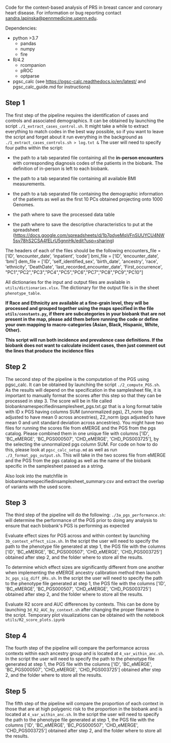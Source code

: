 Code for the context-based analysis of PRS in breast cancer and coronary heart disease. For information or bug reporting contact sandra.lapinska@pennmedicine.upenn.edu. 

Dependencies:
- python >3.7
    - pandas 
    - numpy
    - fire
- R/4.2 
     - rcompanion
     - pROC
     - optparse
- pgsc_calc (see https://pgsc-calc.readthedocs.io/en/latest/ and pgsc_calc_guide.md for instructions)



## Step 1
The first step of the pipeline requires the identification of cases and controls and associated demographics. It can be obtained by launching the script `./1_extract_cases_control.sh`. It might take a while to extract everything to match codes in the best way possible, so if you want to leave the script and forget about it run everything in the background as `./1_extract_cases_controls.sh > log.txt &` The user will need to specify four paths within the script: 

- the path to a tab separated file containing all the **in-person encounters** with corresponding diagnosis codes of the patients in the biobank. The definition of in-person is left to each biobank. 

- the path to a tab separated file containing all available BMI measurements.

- the path to a tab separated file containing the demographic information of the patients as well as the first 10 PCs obtained projecting onto 1000 Genomes. 

- the path where to save the processed data table

- the path where to save the descriptive characteristics to put at the spreadsheet (https://docs.google.com/spreadsheets/d/1b7pdyeMqVFnSUUYCU4NW5sv78hS2CSA4fELrU5gnnHk/edit?usp=sharing)

The headers of each of the files should be the following 
encounters_file = [‘ID’, ‘encounter_date’, ‘inpatient’, ‘code’]
bmi_file = [‘ID’, ‘encounter_date’, ‘bmi’]
dem_file =  ['ID', 'self_identified_sex', 'birth_date',  'ancestry', 'race', 'ethnicity', 'DeathDate', 'last_recorded_encounter_date', 'First_occurrence', "PC1","PC2","PC3","PC4","PC5","PC6","PC7","PC8","PC9","PC10"]

All dictionaries for the input and output files are available in `utils/dictionaries.xlsx`. The dictionary for the output file is in the sheet `phenotype_table`.

**If Race and Ethnicity are available at a fine-grain level, they will be processed and grouped together using the maps specified in the file `utils/constants.py`, if there are  subcategories in your biobank that are not present in the map, please add them before running the code or define your own mapping to macro-categories (Asian, Black, Hispanic, White, Other).** 

**This script will run both incidence and prevalence case definitions. If the biobank does not want to calculate incident cases, then just comment out the lines that produce the incidence files** 

## Step 2 
The second step of the pipeline is the computation of the PGS using pgsc_calc. It can be obtained by launching the script `./2_compute_PGS.sh`. As the results will depend on the specification in the samplesheet file, it is important to manually format the scores after this step so that they can be processed in step 3. 
The score will be in  file called biobanknamespecifiedinsamplesheet_pgs.txt.gz that is a long format table with ID x PGS having columns SUM (unnormalized pgs), Z1_norm (pgs adjusted to have mean 0 across ancestries), Z2_norm (pgs adjusted to have mean 0 and unit standard deviation across ancestries). You might have two files for running the scores file from eMERGE and the PGS from the pgs catalog. Please combined them in one unique file with columns ['ID', 'BC_eMERGE', 'BC_PGS000507', 'CHD_eMERGE', 'CHD_PGS003725'], by the selecting the unnormalized pgs column SUM. For code on how to do this, please look at `pgsc_calc_setup.md` as well as run `./3_format_pgs_output.sh`. This will take in the two scores file from eMERGE and the PGS from the pgs catalog as well as the name of the biobank specific in the samplesheet passed as a string.

Also look into the matchfile in  biobanknamespecifiedinsamplesheet_summary.csv and extract the overlap of variants with the used score. 

## Step 3
The third step of the pipeline will do the following:
`./3a_pgs_performance.sh`: will determine the performance of the PGS prior to doing any analysis to ensure that each biobank's PGS is performing as expected 

Evaluate effect sizes for PGS across and within context by launching `3b_context_effect_size.sh`. In the script the user will need to specify the path to the phenotype file generated at step 1, the PGS file with the columns ['ID', 'BC_eMERGE', 'BC_PGS000507', 'CHD_eMERGE', 'CHD_PGS003725'] obtained after step 2, and the folder where to store all the results. 

To determine which effect sizes are significantly different from one another when implementing the eMERGE ancestry calibration method then launch `3c_pgs_sig_diff_ORs.sh`. In the script the user will need to specify the path to the phenotype file generated at step 1, the PGS file with the columns ['ID', 'BC_eMERGE', 'BC_PGS000507', 'CHD_eMERGE', 'CHD_PGS003725'] obtained after step 2, and the folder where to store all the results.

Evaluate R2 score and AUC differences by contexts. This can be done by launching `3d_R2_AUC_by_context.sh` after changing the proper filename in the script. Temporary plot visualizations can be obtained with the notebook `utils/R2_score_plots.ipynb`

## Step 4
The fourth step of the pipeline will compare the performance across contexts within each ancestry group and is located at `4_var_within_anc.sh`. In the script the user will need to specify the path to the phenotype file generated at step 1, the PGS file with the columns ['ID', 'BC_eMERGE', 'BC_PGS000507', 'CHD_eMERGE', 'CHD_PGS003725'] obtained after step 2, and the folder where to store all the results.

## Step 5
The fifth step of the pipeline will compare the proportion of each context in those that are at high polygenic risk to the proportion in the biobank and is located at `4_var_within_anc.sh`. In the script the user will need to specify the path to the phenotype file generated at step 1, the PGS file with the columns ['ID', 'BC_eMERGE', 'BC_PGS000507', 'CHD_eMERGE', 'CHD_PGS003725'] obtained after step 2, and the folder where to store all the results.

